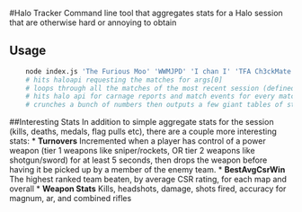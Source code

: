 #Halo Tracker
Command line tool that aggregates stats for a Halo session that are otherwise hard or annoying to obtain

## Usage

```bash
	node index.js 'The Furious Moo' 'WWMJPD' 'I chan I' 'TFA Ch3ckMate'
	# hits haloapi requesting the matches for args[0]
	# loops through all the matches of the most recent session (defined by every game from through when a custom game is recorded)
	# hits halo api for carnage reports and match events for every match
	# crunches a bunch of numbers then outputs a few giant tables of stats
```

##Interesting Stats
	In addition to simple aggregate stats for the session (kills, deaths, medals, flag pulls etc), there are a couple more interesting stats:
	* **Turnovers**
		Incremented when a player has control of a power weapon (tier 1 weapons like sniper/rockets,
			OR tier 2 weapons like shotgun/sword) for at least 5 seconds, then drops the weapon before having
			it be picked up by a member of the enemy team.
	* **BestAvgCsrWin**
		The highest ranked team beaten, by average CSR rating, for each map and overall
	* **Weapon Stats**
		Kills, headshots, damage, shots fired, accuracy for magnum, ar, and combined rifles
